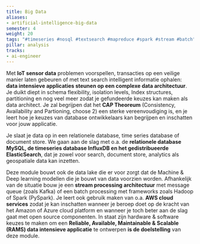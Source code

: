```yaml
---
title: Big Data
aliases: 
- artificial-intelligence-big-data
semester: 4
weight: 20
tags: "#timeseries #nosql #textsearch #mapreduce #spark #stream #batch"
pillar: analysis
tracks: 
- ai-engineer
---
```


Met **IoT sensor data** problemen voorspellen, transacties op een veilige manier laten gebeuren of met text search intelligent informatie ophalen: **data intensieve applicaties steunen op een complexe data architectuur**. Je duikt diept in schema flexibility, isolation levels, Index structures, partitioning en nog veel meer zodat je gefundeerde keuzes kan maken als data architect. Je zal begrijpen dat het **CAP Theoreum** (Consistency, Availability and Partioning, choose 2) een sterke vereenvoudiging is, en je leert hoe je keuzes van database ontwikkelaars kan begrijpen en inschatten voor jouw applicatie.


Je slaat je data op in een relationele database, time series database of document store. We gaan aan de slag met o.a. de **relationele database MySQL, de timeseries database InfluxDB en het gedistribueerde ElasticSearch**, dat je zowel voor search, document store, analytics als geospatiale data kan inzetten.


Deze module bouwt ook de data lake die er voor zorgt dat de Machine & Deep learning modellen die je bouwt van data voorzien worden. Afhankelijk van de situatie bouw je een **stream processing architectuur** met message queue (zoals Kafka) of een batch processing met frameworks zoals Hadoop of Spark (PySpark).
Je leert ook gebruik maken van o.a. **AWS cloud services** zodat je kan inschatten wanneer je beroep doet op de kracht van het Amazon of Azure cloud platform en wanneer je toch beter aan de slag gaat met open source componenten. 
In staat zijn hardware & software keuzes te maken om een **Reliable, Available, Maintainable & Scalable (RAMS) data intensieve applicatie** te ontwerpen **is de doelstelling** van deze module.
